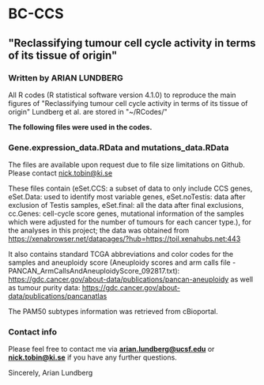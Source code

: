 # BC-CCS

## "Reclassifying tumour cell cycle activity in terms of its tissue of origin" 

### Written by ARIAN LUNDBERG 

All R codes (R statistical software version 4.1.0) to reproduce the main figures of "Reclassifying tumour cell cycle activity in terms of its tissue of origin" Lundberg et al. are stored in "~/RCodes/"

**The following files were used in the codes.**
 
### Gene.expression_data.RData and mutations_data.RData 
The files are available upon request due to file size limitations on Github. Please contact nick.tobin@ki.se

These files contain (eSet.CCS: a subset of data to only include CCS genes, eSet.Data: used to identify most variable genes, eSet.noTestis: data after exclusion of Testis samples, eSet.final: all the data after final exclusions, cc.Genes: cell-cycle score genes, mutational information of the samples which were adjusted for the number of tumours for each cancer type.), for the analyses in this project; the data was obtained from https://xenabrowser.net/datapages/?hub=https://toil.xenahubs.net:443

It also contains standard TCGA abbreviations and color codes for the samples and
aneuploidy score (Aneuploidy scores and arm calls file - PANCAN_ArmCallsAndAneuploidyScore_092817.txt): https://gdc.cancer.gov/about-data/publications/pancan-aneuploidy as well as tumour purity data: https://gdc.cancer.gov/about-data/publications/pancanatlas

The PAM50 subtypes information was retrieved from cBioportal.

### Contact info

Please feel free to contact me via **arian.lundberg@ucsf.edu** or **nick.tobin@ki.se** if you have any further questions. 

Sincerely,
Arian Lundberg
